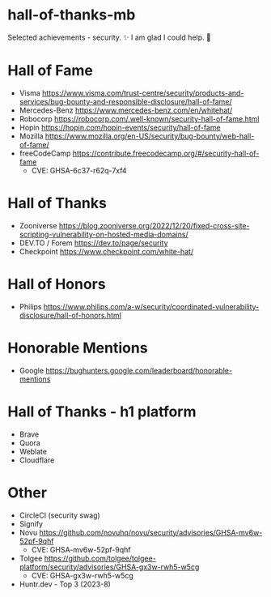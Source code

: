 # hall-of-thanks-mb
Selected achievements - security. ✨ I am glad I could help. 🎉

# Hall of Fame
- Visma https://www.visma.com/trust-centre/security/products-and-services/bug-bounty-and-responsible-disclosure/hall-of-fame/
- Mercedes-Benz https://www.mercedes-benz.com/en/whitehat/
- Robocorp https://robocorp.com/.well-known/security-hall-of-fame.html
- Hopin https://hopin.com/hopin-events/security/hall-of-fame
- Mozilla https://www.mozilla.org/en-US/security/bug-bounty/web-hall-of-fame/
- freeCodeCamp https://contribute.freecodecamp.org/#/security-hall-of-fame 
  -  CVE: GHSA-6c37-r62q-7xf4

# Hall of Thanks
- Zooniverse https://blog.zooniverse.org/2022/12/20/fixed-cross-site-scripting-vulnerability-on-hosted-media-domains/
- DEV.TO / Forem https://dev.to/page/security
- Checkpoint https://www.checkpoint.com/white-hat/

# Hall of Honors
- Philips https://www.philips.com/a-w/security/coordinated-vulnerability-disclosure/hall-of-honors.html

# Honorable Mentions
- Google https://bughunters.google.com/leaderboard/honorable-mentions

# Hall of Thanks - h1 platform
- Brave
- Quora
- Weblate
- Cloudflare

# Other
- CircleCI (security swag)
- Signify
- Novu https://github.com/novuhq/novu/security/advisories/GHSA-mv6w-52pf-9qhf
  -  CVE: GHSA-mv6w-52pf-9qhf
- Tolgee https://github.com/tolgee/tolgee-platform/security/advisories/GHSA-gx3w-rwh5-w5cg
  -  CVE: GHSA-gx3w-rwh5-w5cg
- Huntr.dev - Top 3 (2023-8)

